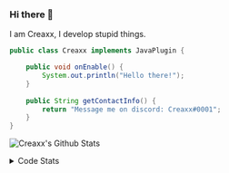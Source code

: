 ### Hi there 👋

I am Creaxx, I develop stupid things. 

```java
public class Creaxx implements JavaPlugin {

    public void onEnable() {
        System.out.println("Hello there!");
    }
    
    public String getContactInfo() {
        return "Message me on discord: Creaxx#0001";
    }
}
```

![Creaxx's Github Stats](https://github-readme-stats.vercel.app/api?username=CreaxxOG&show_icons=true&theme=dark&count_private=true)

<details>
  <summary>Code Stats</summary>

<!--START_SECTION:waka-->
![Code Time](http://img.shields.io/badge/Code%20Time-919%20hrs%2013%20mins-blue)

![Lines of code](https://img.shields.io/badge/From%20Hello%20World%20I%27ve%20Written-2%20Thousand%20lines%20of%20code-blue)

**🐱 My GitHub Data** 

> 🏆 624 Contributions in the Year 2022
 > 
> 📦 231.3 kB Used in GitHub's Storage 
 > 
> 🚫 Not Opted to Hire
 > 
> 📜 3 Public Repositories 
 > 
> 🔑 3 Private Repositories  
 > 
**I'm an Early 🐤** 

```text
🌞 Morning    15 commits     █░░░░░░░░░░░░░░░░░░░░░░░░   3.64% 
🌆 Daytime    195 commits    ███████████░░░░░░░░░░░░░░   47.33% 
🌃 Evening    182 commits    ███████████░░░░░░░░░░░░░░   44.17% 
🌙 Night      20 commits     █░░░░░░░░░░░░░░░░░░░░░░░░   4.85%

```
📅 **I'm Most Productive on Sunday** 

```text
Monday       51 commits     ███░░░░░░░░░░░░░░░░░░░░░░   12.38% 
Tuesday      67 commits     ████░░░░░░░░░░░░░░░░░░░░░   16.26% 
Wednesday    68 commits     ████░░░░░░░░░░░░░░░░░░░░░   16.5% 
Thursday     51 commits     ███░░░░░░░░░░░░░░░░░░░░░░   12.38% 
Friday       47 commits     ██░░░░░░░░░░░░░░░░░░░░░░░   11.41% 
Saturday     59 commits     ███░░░░░░░░░░░░░░░░░░░░░░   14.32% 
Sunday       69 commits     ████░░░░░░░░░░░░░░░░░░░░░   16.75%

```


📊 **This Week I Spent My Time On** 

```text
💬 Programming Languages: 
Java                     4 hrs 16 mins       ████████████░░░░░░░░░░░░░   50.75% 
Kotlin                   3 hrs 1 min         █████████░░░░░░░░░░░░░░░░   35.88% 
XML                      30 mins             █░░░░░░░░░░░░░░░░░░░░░░░░   5.96% 
GitIgnore file           20 mins             █░░░░░░░░░░░░░░░░░░░░░░░░   4.15% 
YAML                     10 mins             ░░░░░░░░░░░░░░░░░░░░░░░░░   2.0%

🔥 Editors: 
IntelliJ                 8 hrs 25 mins       █████████████████████████   100.0%

```

**I Mostly Code in Java** 

```text
Java                     6 repos             ███████████████░░░░░░░░░░   60.0% 
Kotlin                   3 repos             ███████░░░░░░░░░░░░░░░░░░   30.0% 
EJS                      1 repo              ██░░░░░░░░░░░░░░░░░░░░░░░   10.0%

```



 Last Updated on 12/10/2022 12:56:57 UTC
<!--END_SECTION:waka-->
</details>
